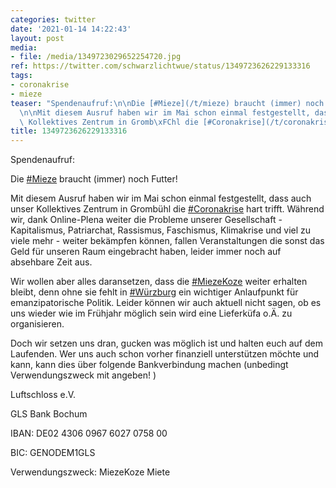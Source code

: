 ```yaml
---
categories: twitter
date: '2021-01-14 14:22:43'
layout: post
media:
- file: /media/1349723029652254720.jpg
ref: https://twitter.com/schwarzlichtwue/status/1349723626229133316
tags:
- coronakrise
- mieze
teaser: "Spendenaufruf:\n\nDie [#Mieze](/t/mieze) braucht (immer) noch Futter!\n\n\
  \n\nMit diesem Ausruf haben wir im Mai schon einmal festgestellt, dass auch unser\
  \ Kollektives Zentrum in Gromb\xFChl die [#Coronakrise](/t/coronakrise) hart trifft. "
title: 1349723626229133316
---
```

Spendenaufruf:

Die [#Mieze](/t/mieze) braucht (immer) noch Futter!



Mit diesem Ausruf haben wir im Mai schon einmal festgestellt, dass auch unser Kollektives Zentrum in Grombühl die [#Coronakrise](/t/coronakrise) hart trifft. 
Während wir, dank Online-Plena weiter die Probleme unserer Gesellschaft - Kapitalismus, Patriarchat, Rassismus, Faschismus, Klimakrise und viel zu viele mehr - weiter bekämpfen können, fallen Veranstaltungen die sonst das Geld für unseren Raum eingebracht haben, leider immer noch auf absehbare Zeit aus.

Wir wollen aber alles daransetzen, dass die [#MiezeKoze](/t/miezekoze) weiter erhalten bleibt, denn ohne sie fehlt in [#Würzburg](/t/würzburg) ein wichtiger Anlaufpunkt für emanzipatorische Politik.
Leider können wir auch aktuell nicht sagen, ob es uns wieder wie im Frühjahr möglich sein wird eine Lieferküfa o.Ä. zu organisieren.



Doch wir setzen uns dran, gucken was möglich ist und halten euch auf dem Laufenden.
Wer uns auch schon vorher finanziell unterstützen möchte und kann, kann dies über folgende Bankverbindung machen (unbedingt Verwendungszweck mit angeben! )



Luftschloss e.V.

GLS Bank Bochum

IBAN: DE02 4306 0967 6027 0758 00

BIC: GENODEM1GLS

Verwendungszweck: MiezeKoze Miete